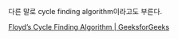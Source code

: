 다른 말로 cycle finding algorithm이라고도 부른다.

[Floyd’s Cycle Finding Algorithm | GeeksforGeeks](https://www.geeksforgeeks.org/floyds-cycle-finding-algorithm/)